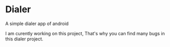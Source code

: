# Dialer

A simple dialer app of android

I am curently working on this project, That's why you can find many bugs in this dialer project.